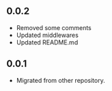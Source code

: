 ## 0.0.2
- Removed some comments
- Updated middlewares
- Updated README.md

## 0.0.1
- Migrated from other repository.
